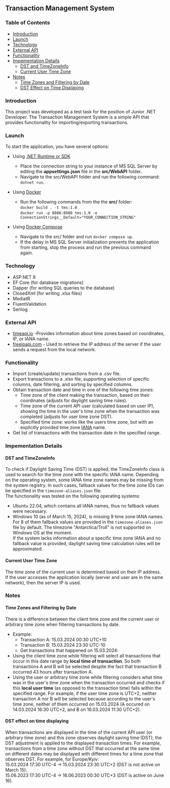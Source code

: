 ## Transaction Management System
### Table of Contents
* [Introduction](#introduction)
* [Launch](#launch)
* [Technology](#technology)
* [External API](#external-api)
* [Functionality](#application-functionality)
* [Impementation Details](#impementation-details)
	* [DST and TimeZoneInfo](#dst-and-timezoneinfo)
	* [Current User Time Zone](#current-user-time-zone)
* [Notes](#notes)
	* [Time Zones and Filtering by Date](#time-zones-and-filtering-by-date)
	* [DST Effect on Time Displaying](#dst-effect-on-time-displaying)

### Introduction
This project was developed as a test task for the position of Junior .NET Developer.
The Transaction Management System is a simple API that provides functionality for importing/exporting transactions.

### Launch
To start the application, you have several options:
- Using [.NET Runtime or SDK](https://dotnet.microsoft.com/en-us/download/dotnet/8.0)
  - Place the connection string to your instance of MS SQL Server by editing the **appsettings.json** file in the **src/WebAPI** folder.  
  - Navigate to the src/WebAPI folder and run the following command: `dotnet run`.

- Using [Docker](https://www.docker.com/)
  - Run the following commands from the the **src/** folder:  
`docker build . -t tms:1.0`  
`docker run -p 8080:8080 tms:1.0 -e ConnectionStrings__Default="YOUR_CONNECTION_STRING"`  

- Using [Docker Compose](https://docs.docker.com/compose/)
  - Navigate to the src/ folder and run `docker compose up`.
  - If the delay in MS SQL Server initialization prevents the application from starting, stop the process and run the previous command again.

### Technology
- ASP.NET 8
- EF Core (for database migrations)
- Dapper (for writing SQL queries to the database)
- ClosedXml (for writing .xlsx files)
- MediatR
- FluentValidation
- Serilog

### External API
- [timeapi.io](https://timeapi.io) -Provides information about time zones based on coordinates, IP, or IANA name.
- [freeipapi.com](https://freeipapi.com) - Used to retrieve the IP address of the server if the user sends a request from the local network.

### Functionality
- Import (create/update) transactions from a .csv file.
- Export transactions to a .xlsx file, supporting selection of specific columns, date filtering, and sorting by specified columns.
- Obtain transaction date and time in one of the following time zones:
    - Time zone of the client making the transaction, based on their coordinates (adjusts for daylight saving time rules).
    - Time zone of the current API user (calculated based on user IP), showing the time in the user's time zone when the transaction was completed (adjusts for user time zone DST).
    - Specified time zone: works like the users time zone, but with an explicitly provided time zone [IANA](https://www.iana.org/time-zones) name.
- Get list of transactions with the transaction date in the specified range.

### Impementation Details
#### DST and TimeZoneInfo
To check if Daylight Saving Time (DST) is applied, the TimeZoneInfo class is used to search for the time zone with the specific IANA name. Depending on the operating system, some IANA time zone names may be missing from the system registry. In such cases, fallback values for the time zone IDs can be specified in the `timezone-aliases.json` file.  
The functionality was tested on the following operating systems:
- Ubuntu 22.04, which contains all IANA names, thus no fallback values were necessary.
- Windows 10 (as of March 15, 2024), is missing 9 time zone IANA names. For 8 of them fallback values are provided in the `timezone-aliases.json` file by default. The timezone "Antarctica/Troll" is not supported on Windows OS at the moment.  
If the system lacks information about a specific time zone IANA and no fallback value is provided, daylight saving time calculation rules will be approximated.

#### Current User Time Zone
The time zone of the current user is determined based on their IP address. If the user accesses the application locally (server and user are in the same network), then the server IP is used.

### Notes
#### Time Zones and Filtering by Date
There is a difference between the client time zone and the current user or arbitrary time zone when filtering transactions by date.
- Example: 
   - Transaction A: 15.03.2024 00:30 UTC+10
   - Transaction B: 15.03.2024 23:30 UTC-10
   - Get transactions that happened on 15.03.2024:
- Using the client time zone while filtering will select all transactions that occur in this date range by **local time of transaction**. So both transactions A and B will be selected despite the fact that transaction B occurred 43 hours after transaction A.
- Using the user or arbitrary time zone while filtering considers what time was in the user's time zone when the transaction occurred and checks if this **local user time** (as opposed to the transaction time) falls within the specified range. For example, if the user time zone is UTC+2, neither transaction A nor B will be selected because according to the user's time zone, neither of them occurred on 15.03.2024 (A occured on 14.03.2024 16:30 UTC+2, and B on 16.03.2024 11:30 UTC+2).

#### DST effect on time displaying
When transactions are displayed in the time of the current API user (or arbitrary time zone) and this zone observes daylight saving time (DST), the DST adjustment is applied to the displayed transaction times. For example, transactions from a time zone without DST that occurred at the same time on different dates may be displayed with different times for a time zone that observes DST. For example, for Europe/Kyiv:  
15.03.2024 17:30 UTC-4 -> 15.03.2024 23:30 UTC+2 (DST is not active on March 15).  
15.06.2023 17:30 UTC-4 -> 16.06.2023 00:30 UTC+3 (DST is active on June 16).
